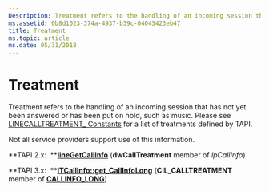 ```yaml
---
Description: Treatment refers to the handling of an incoming session that has not yet been answered or has been put on hold, such as music. Please see LINECALLTREATMENT\_ Constants for a list of treatments defined by TAPI.
ms.assetid: 0b8d1023-374a-4937-b39c-04043423eb47
title: Treatment
ms.topic: article
ms.date: 05/31/2018
---
```


# Treatment

Treatment refers to the handling of an incoming session that has not yet been answered or has been put on hold, such as music. Please see [LINECALLTREATMENT\_ Constants](https://msdn.microsoft.com/en-us/library/ms735562(v=VS.85).aspx) for a list of treatments defined by TAPI.

Not all service providers support use of this information.

**TAPI 2.x:  **[**lineGetCallInfo**](https://msdn.microsoft.com/en-us/library/ms735720(v=VS.85).aspx) (**dwCallTreatment** member of *lpCallInfo*)

**TAPI 3.x:  **[**ITCallInfo::get\_CallInfoLong**](/windows/desktop/api/tapi3if/nf-tapi3if-itcallinfo-get_callinfolong) (**CIL\_CALLTREATMENT** member of [**CALLINFO\_LONG**](/windows/desktop/api/Tapi3if/ne-tapi3if-callinfo_long))

 

 



